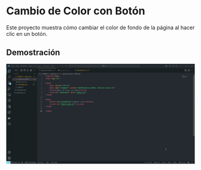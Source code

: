 # Cambio de Color con Botón

Este proyecto muestra cómo cambiar el color de fondo de la página al hacer clic en un botón.

## Demostración

![Cambio de Color con Botón](Ejercicio1.gif)
